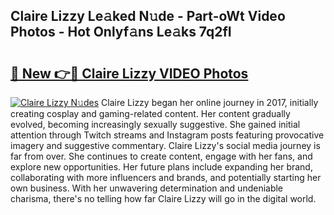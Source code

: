 ## Claire Lizzy Le𝚊ked N𝚞de - Part-oWt Video Photos - Hot Onlyf𝚊ns Le𝚊ks 7q2fI

# <h2><a href="http://ab85670.deff.icu/?id=Claire+Lizzy">🔗 New 👉🔴 Claire Lizzy VIDEO Photos</a></h2>

[![Claire Lizzy N𝚞des](https://i.imgur.com/rIISA9y.gif)](http://ab85670.deff.icu/?id=Claire+Lizzy)
Claire Lizzy began her online journey in 2017, initially creating cosplay and gaming-related content. Her content gradually evolved, becoming increasingly sexually suggestive. She gained initial attention through Twitch streams and Instagram posts featuring provocative imagery and suggestive commentary. Claire Lizzy's social media journey is far from over. She continues to create content, engage with her fans, and explore new opportunities. Her future plans include expanding her brand, collaborating with more influencers and brands, and potentially starting her own business. With her unwavering determination and undeniable charisma, there's no telling how far Claire Lizzy will go in the digital world.
